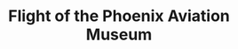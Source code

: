 ---
layout: repo
title: "Flight of the Phoenix Aviation Museum"
id: 17268
permalink: repos/17268/
---